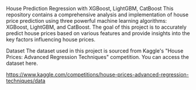 House Prediction Regression with XGBoost, LightGBM, CatBoost
This repository contains a comprehensive analysis and implementation of house price prediction using three powerful machine learning algorithms: XGBoost, LightGBM, and CatBoost. The goal of this project is to accurately predict house prices based on various features and provide insights into the key factors influencing house prices.

Dataset
The dataset used in this project is sourced from Kaggle's "House Prices: Advanced Regression Techniques" competition. You can access the dataset here.

https://www.kaggle.com/competitions/house-prices-advanced-regression-techniques/data

